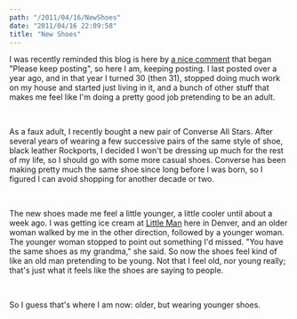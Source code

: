 ```yaml
---
path: "/2011/04/16/NewShoes" 
date: "2011/04/16 22:09:58" 
title: "New Shoes" 
---
```

<p>I was recently reminded this blog is here by <a href="http://typewriting.org/2010/01/13/Reality/#comment-4851">a nice comment</a> that began "Please keep posting", so here I am, keeping posting. I last posted over a year ago, and in that year I turned 30 (then 31), stopped doing much work on my house and started just living in it, and a bunch of other stuff that makes me feel like I'm doing a pretty good job pretending to be an adult.</p><br><p>As a faux adult, I recently bought a new pair of Converse All Stars. After several years of wearing a few successive pairs of the same style of shoe, black leather Rockports, I decided I won't be dressing up much for the rest of my life, so I should go with some more casual shoes. Converse has been making pretty much the same shoe since long before I was born, so I figured I can avoid shopping for another decade or two.</p><br><p>The new shoes made me feel a little younger, a little cooler until about a week ago. I was getting ice cream at <a href="http://littlemanicecream.com/">Little Man</a> here in Denver, and an older woman walked by me in the other direction, followed by a younger woman. The younger woman stopped to point out something I'd missed. "You have the same shoes as my grandma," she said. So now the shoes feel kind of like an old man pretending to be young. Not that I feel old, nor young really; that's just what it feels like the shoes are saying to people.</p><br><p>So I guess that's where I am now: older, but wearing younger shoes.</p>